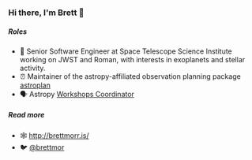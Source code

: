 ### Hi there, I'm Brett 👋

##### Roles
- 🔭 Senior Software Engineer at Space Telescope Science Institute working on JWST and Roman, with interests in exoplanets and stellar activity.
- ⏰ Maintainer of the astropy-affiliated observation planning package [astroplan](https://github.com/astropy/astroplan)
- 🗣 Astropy [Workshops Coordinator](https://www.astropy.org/team.html)

##### Read more
- 🕸 http://brettmorr.is/
- 🐦 [@brettmor](https://twitter.com/brettmor)
